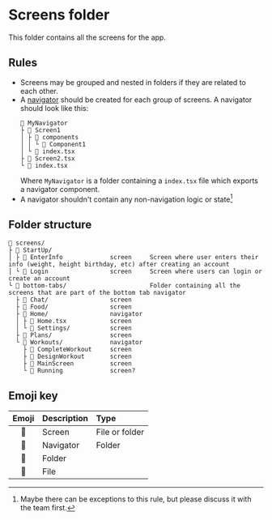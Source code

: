 # Screens folder

This folder contains all the screens for the app.

## Rules

- Screens may be grouped and nested in folders if they are related to each other.
- A [navigator][1] should be created for each group of screens. A navigator should look like this:
  ```
  🧭 MyNavigator
  ├ 📲 Screen1
  │ ├ 📂 components
  │ │ └ 📄 Component1
  │ └ 📄 index.tsx
  ├ 📲 Screen2.tsx
  └ 📄 index.tsx
  ```
  Where `MyNavigator` is a folder containing a `index.tsx` file which exports a navigator component.
- A navigator shouldn't contain any non-navigation logic or state[^1]

[^1]: Maybe there can be exceptions to this rule, but please discuss it with the team first.

## Folder structure

```
📂 screens/
├ 📂 StartUp/
│ ├ 📲 EnterInfo             screen     Screen where user enters their info (weight, height birthday, etc) after creating an account
│ └ 📲 Login                 screen     Screen where users can login or create an account
└ 📂 bottom-tabs/                       Folder containing all the screens that are part of the bottom tab navigator
  ├ 📲 Chat/                 screen
  ├ 📲 Food/                 screen
  ├ 🧭 Home/                 navigator
  │ ├ 📲 Home.tsx            screen
  │ └ 📲 Settings/           screen
  ├ 📲 Plans/                screen
  └ 🧭 Workouts/             navigator
    ├ 📲 CompleteWorkout     screen
    ├ 📲 DesignWorkout       screen
    ├ 📲 MainScreen          screen
    └ 📲 Running             screen?
```

## Emoji key

| Emoji | Description | Type           |
| :---: | :---------- | :------------- |
|  📲   | Screen      | File or folder |
|  🧭   | Navigator   | Folder         |
|  📂   | Folder      |                |
|  📄   | File        |                |

<!-- Links -->

[1]: https://reactnavigation.org/docs/nesting-navigators
